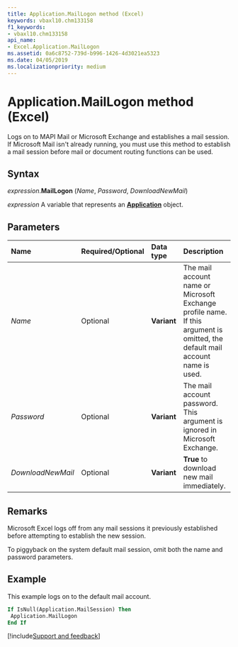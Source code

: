 ```yaml
---
title: Application.MailLogon method (Excel)
keywords: vbaxl10.chm133158
f1_keywords:
- vbaxl10.chm133158
api_name:
- Excel.Application.MailLogon
ms.assetid: 0a6c8752-739d-b996-1426-4d3021ea5323
ms.date: 04/05/2019
ms.localizationpriority: medium
---
```



# Application.MailLogon method (Excel)

Logs on to MAPI Mail or Microsoft Exchange and establishes a mail session. If Microsoft Mail isn't already running, you must use this method to establish a mail session before mail or document routing functions can be used.


## Syntax

_expression_.**MailLogon** (_Name_, _Password_, _DownloadNewMail_)

_expression_ A variable that represents an **[Application](Excel.Application(object).md)** object.


## Parameters

|Name|Required/Optional|Data type|Description|
|:-----|:-----|:-----|:-----|
| _Name_|Optional| **Variant**|The mail account name or Microsoft Exchange profile name. If this argument is omitted, the default mail account name is used.|
| _Password_|Optional| **Variant**|The mail account password. This argument is ignored in Microsoft Exchange.|
| _DownloadNewMail_|Optional| **Variant**| **True** to download new mail immediately.|

## Remarks

Microsoft Excel logs off from any mail sessions it previously established before attempting to establish the new session.

To piggyback on the system default mail session, omit both the name and password parameters.


## Example

This example logs on to the default mail account.

```vb
If IsNull(Application.MailSession) Then 
 Application.MailLogon 
End If
```




[!include[Support and feedback](~/includes/feedback-boilerplate.md)]